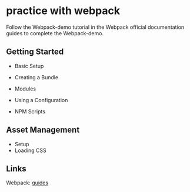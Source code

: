 # practice with webpack

Follow the Webpack-demo tutorial in the Webpack official documentation guides to complete the Webpack-demo.

## Getting Started

- Basic Setup

- Creating a Bundle

- Modules

- Using a Configuration

- NPM Scripts

## Asset Management

- Setup
- Loading CSS



## Links

Webpack: [guides](https://webpack.js.org/guides/)

